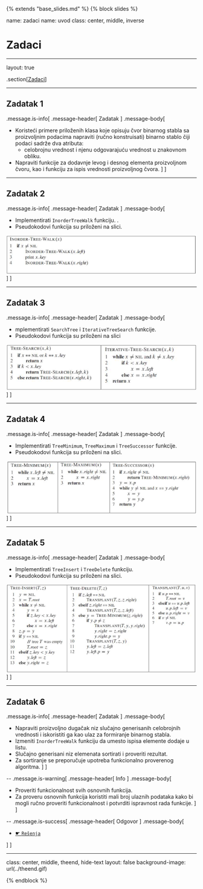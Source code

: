 {% extends "base_slides.md" %}
{% block slides %}

name: zadaci
name: uvod 
class: center, middle, inverse

# Zadaci

---
layout: true

.section[[Zadaci](#sadrzaj)]

---

## Zadatak 1 

.message.is-info[
.message-header[
Zadatak
]
.message-body[
- Koristeći primere priloženih klasa koje opisuju čvor binarnog stabla sa proizvoljnim podacima napraviti (ručno konstruisati) binarno stablo čiji podaci sadrže dva atributa:
    - celobrojnu vrednost i njenu odgovarajuću vrednost u znakovnom obliku. 
- Napraviti funkcije za dodavnje levog i desnog elementa proizvoljnom čvoru, kao i funkciju za ispis vrednosti proizvoljnog čvora.
]
]

---
## Zadatak 2 

.message.is-info[
.message-header[
Zadatak
]
.message-body[
- Implementirati `InorderTreeWalk` funkciju. . 
- Pseudokodovi funkcija su priloženi na slici.

![:scale 75%](img/z5/z2.png)
]
]

---

## Zadatak 3

.message.is-info[
.message-header[
Zadatak
]
.message-body[
- mplementirati `SearchTree` i `IterativeTreeSearch` funkcije. 
- Pseudokodovi funkcija su priloženi na slici

![:scale 75%](img/z5/z3.png)
]
]

---

## Zadatak 4

.message.is-info[
.message-header[
Zadatak
]
.message-body[
- Implementirati `TreeMinimum`, `TreeMaximum` i `TreeSuccessor` funkcije. 
- Pseudokodovi funkcija su priloženi na slici.

![:scale 75%](img/z5/z4.png)
]
]

---

## Zadatak 5

.message.is-info[
.message-header[
Zadatak
]
.message-body[
- Implementirati `TreeInsert` i `TreeDelete` funkciju. 
- Pseudokodovi funkcija su priloženi na slici.

![:scale 75%](img/z5/z5.png)
]
]

---

## Zadatak 6

.message.is-info[
.message-header[
Zadatak
]
.message-body[
- Napraviti proizvoljno dugačak niz slučajno generisanih celobrojnih vrednosti i iskoristiti ga kao ulaz za formiranje binarnog stabla. 
- Izmeniti `InorderTreeWalk` funkciju da umesto ispisa elemente dodaje u listu. 
- Slučajno generisani niz elemenata sortirati i proveriti rezultat. 
- Za sortiranje se preporučuje upotreba funkcionalno proverenog algoritma.
]
]

--
.message.is-warning[
.message-header[
Info
]
.message-body[
- Proveriti funkcionalnost svih osnovnih funkcija.
- Za proveru osnovnih funkcija koristiti mali broj ulaznih podataka kako bi mogli ručno proveriti funkcionalnost i potvrditi ispravnost rada funkcije.
]
]

--
.message.is-success[
.message-header[
Odgovor
]
.message-body[
- <a target="_blank" rel="noopener noreferrer" href="../python-z5-resenja"> ☛ `Rešenja`</a>

]
]

---

class: center, middle, theend, hide-text
layout: false
background-image: url(../theend.gif)

{% endblock %}